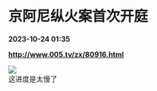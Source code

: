 # 京阿尼纵火案首次开庭

**2023-10-24 01:35**

**http://www.005.tv/zx/80916.html**

![](http://www.005.tv/uploads/pic/2023/9/1694083698865.jpg)  
这进度是太慢了